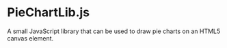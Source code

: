 # PieChartLib.js
A small JavaScript library that can be used to draw pie charts on an HTML5 canvas element.
